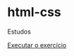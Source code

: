 # html-css

Estudos

<a href="https://carlospimsilveira.github.io/exercicios/ex27/index1.html">Executar o exercício</a>